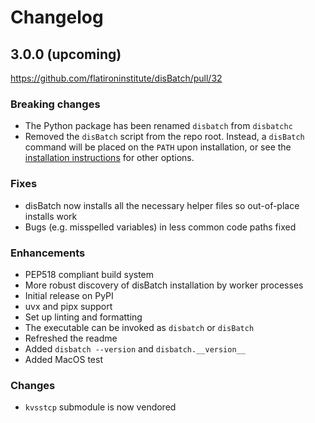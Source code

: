 # Changelog

## 3.0.0 (upcoming)

https://github.com/flatironinstitute/disBatch/pull/32

### Breaking changes
- The Python package has been renamed `disbatch` from `disbatchc`
- Removed the `disBatch` script from the repo root. Instead, a `disBatch` command will be placed on the `PATH` upon installation, or see the [installation instructions](Readme.md#Installation) for other options.

### Fixes
- disBatch now installs all the necessary helper files so out-of-place installs work
- Bugs (e.g. misspelled variables) in less common code paths fixed

### Enhancements
- PEP518 compliant build system
- More robust discovery of disBatch installation by worker processes
- Initial release on PyPI
- uvx and pipx support
- Set up linting and formatting
- The executable can be invoked as `disbatch` or `disBatch`
- Refreshed the readme
- Added `disbatch --version` and `disbatch.__version__`
- Added MacOS test

### Changes
- `kvsstcp` submodule is now vendored
